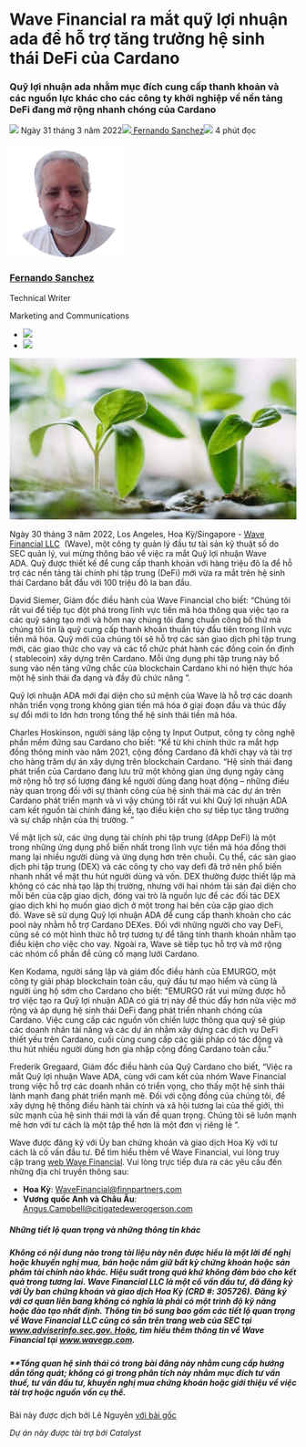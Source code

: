 # Wave Financial ra mắt quỹ lợi nhuận ada để hỗ trợ tăng trưởng hệ sinh thái DeFi của Cardano

### **Quỹ lợi nhuận ada nhằm mục đích cung cấp thanh khoản và các nguồn lực khác cho các công ty khởi nghiệp về nền tảng DeFi đang mở rộng nhanh chóng của Cardano**

![](img/2022-03-31-wave-financial-launches-ada-yield-fund-to-support-cardanos-defi-ecosystem-growth.002.png) Ngày 31 tháng 3 năm 2022![](img/2022-03-31-wave-financial-launches-ada-yield-fund-to-support-cardanos-defi-ecosystem-growth.002.png)[ Fernando Sanchez](/en/blog/authors/fernando-sanchez/page-1/)![](img/2022-03-31-wave-financial-launches-ada-yield-fund-to-support-cardanos-defi-ecosystem-growth.003.png) 4 phút đọc

![Fernando Sanchez](img/2022-03-31-wave-financial-launches-ada-yield-fund-to-support-cardanos-defi-ecosystem-growth.004.png)[](/en/blog/authors/fernando-sanchez/page-1/)

### [**Fernando Sanchez**](/en/blog/authors/fernando-sanchez/page-1/)

Technical Writer

Marketing and Communications

- ![](img/2022-03-31-wave-financial-launches-ada-yield-fund-to-support-cardanos-defi-ecosystem-growth.005.png)[](mailto:fernando.sanchez@iohk.io "Email")
- ![](img/2022-03-31-wave-financial-launches-ada-yield-fund-to-support-cardanos-defi-ecosystem-growth.006.png)[](https://www.linkedin.com/in/linkedinsanchezf/ "LinkedIn")

![Wave Financial ra mắt quỹ lợi nhuận ada để hỗ trợ tăng trưởng hệ sinh thái DeFi của Cardano](img/2022-03-31-wave-financial-launches-ada-yield-fund-to-support-cardanos-defi-ecosystem-growth.007.jpeg)

Ngày 30 tháng 3 năm 2022, Los Angeles, Hoa Kỳ/Singapore - [Wave Financial LLC](https://wavegp.com/)  (Wave), một công ty quản lý đầu tư tài sản kỹ thuật số do SEC quản lý, vui mừng thông báo về việc ra mắt Quỹ lợi nhuận Wave ADA. Quỹ được thiết kế để cung cấp thanh khoản với hàng triệu đô la để hỗ trợ các nền tảng tài chính phi tập trung (DeFi) mới vừa ra mắt trên hệ sinh thái Cardano bắt đầu với 100 triệu đô la ban đầu.

David Siemer, Giám đốc điều hành của Wave Financial cho biết: “Chúng tôi rất vui để tiếp tục đột phá trong lĩnh vực tiền mã hóa thông qua việc tạo ra các quỹ sáng tạo mới và hôm nay chúng tôi đang chuẩn công bố thứ mà chúng tôi tin là quỹ cung cấp thanh khoản thuần túy đầu tiên trong lĩnh vực tiền mã hóa. Quỹ mới của chúng tôi sẽ hỗ trợ các sàn giao dịch phi tập trung mới, các giao thức cho vay và các tổ chức phát hành các đồng coin ổn định ( stablecoin) xây dựng trên Cardano. Mỗi ứng dụng phi tập trung này bổ sung vào nền tảng vững chắc của blockchain Cardano khi nó hiện thực hóa một hệ sinh thái đa dạng và đầy đủ chức năng ”.

Quỹ lợi nhuận ADA mới đại diện cho sứ mệnh của Wave là hỗ trợ các doanh nhân triển vọng trong không gian tiền mã hóa ở giai đoạn đầu và thúc đẩy sự đổi mới to lớn hơn trong tổng thể hệ sinh thái tiền mã hóa.

Charles Hoskinson, người sáng lập công ty Input Output, công ty công nghệ phần mềm đứng sau Cardano cho biết: “Kể từ khi chính thức ra mắt hợp đồng thông minh vào năm 2021, cộng đồng Cardano đã khởi chạy và tài trợ cho hàng trăm dự án xây dựng trên blockchain Cardano. “Hệ sinh thái đang phát triển của Cardano đang lưu trữ một không gian ứng dụng ngày càng mở rộng hỗ trợ số lượng đáng kể người dùng đang hoạt động – những điều này quan trọng đối với sự thành công của hệ sinh thái mà các dự án trên Cardano phát triển mạnh và vì vậy chúng tôi rất vui khi Quỹ lợi nhuận ADA cam kết nguồn tài chính đáng kể, tạo điều kiện cho sự tiếp tục tăng trưởng và sự chấp nhận của thị trường. ”

Về mặt lịch sử, các ứng dụng tài chính phi tập trung (dApp DeFi) là một trong những ứng dụng phổ biến nhất trong lĩnh vực tiền mã hóa đồng thời mang lại nhiều người dùng và ứng dụng hơn trên chuỗi. Cụ thể, các sàn giao dịch phi tập trung (DEX) và các công ty cho vay defi đã trở nên phổ biến nhanh nhất về mặt thu hút người dùng và vốn. DEX thường được thiết lập mà không có các nhà tạo lập thị trường, nhưng với hai nhóm tài sản đại diện cho mỗi bên của cặp giao dịch, đóng vai trò là nguồn lực để các đối tác DEX giao dịch khi họ muốn giao dịch ở một trong hai bên của cặp giao dịch đó. Wave sẽ sử dụng Quỹ lợi nhuận ADA để cung cấp thanh khoản cho các pool này nhằm hỗ trợ Cardano DEXes. Đối với những người cho vay DeFi, cũng sẽ có một hình thức hỗ trợ tương tự để tăng tính thanh khoản nhằm tạo điều kiện cho việc cho vay. Ngoài ra, Wave sẽ tiếp tục hỗ trợ và mở rộng các nhóm cổ phần để củng cố mạng lưới Cardano.

Ken Kodama, người sáng lập và giám đốc điều hành của EMURGO, một công ty giải pháp blockchain toàn cầu, quỹ đầu tư mạo hiểm và cũng là người ủng hộ sớm cho Cardano cho biết: "EMURGO rất vui mừng được hỗ trợ việc tạo ra Quỹ lợi nhuận ADA có giá trị này để thúc đẩy hơn nữa việc mở rộng và áp dụng hệ sinh thái DeFi đang phát triển nhanh chóng của Cardano. Việc cung cấp các nguồn vốn chiến lược thông qua quỹ sẽ giúp các doanh nhân tài năng và các dự án nhằm xây dựng các dịch vụ DeFi thiết yếu trên Cardano, cuối cùng cung cấp các giải pháp có tác động và thu hút nhiều người dùng hơn gia nhập cộng đồng Cardano toàn cầu."

Frederik Gregaard, Giám đốc điều hành của Quỹ Cardano cho biết, “Việc ra mắt Quỹ lợi nhuận Wave ADA, cùng với cam kết của nhóm Wave Financial trong việc hỗ trợ các doanh nhân có triển vọng, cho thấy một hệ sinh thái lành mạnh đang phát triển mạnh mẽ. Đối với cộng đồng của chúng tôi, để xây dựng hệ thống điều hành tài chính và xã hội tương lai của thế giới, thì sức mạnh của hệ sinh thái mới là vấn đề quan trọng. Chúng tôi sẽ luôn mạnh mẽ hơn với tư cách là một tập thể hơn là một đơn vị riêng lẻ ”.

Wave được đăng ký với Ủy ban chứng khoán và giao dịch Hoa Kỳ với tư cách là cố vấn đầu tư. Để tìm hiểu thêm về Wave Financial, vui lòng truy cập trang [web Wave Financial](https://wavegp.com/). Vui lòng trực tiếp đưa ra các yêu cầu đến những địa chỉ truyền thông sau:

- **Hoa Kỳ**: WaveFinancial@finnpartners.com
- **Vương quốc Anh và Châu Âu**: Angus.Campbell@citigatedewerogerson.com

##### **Những tiết lộ quan trọng và những thông tin khác**

##### **Không có nội dung nào trong tài liệu này nên được hiểu là một lời đề nghị hoặc khuyến nghị mua, bán hoặc nắm giữ bất kỳ chứng khoán hoặc sản phẩm tài chính nào khác. Hiệu suất trong quá khứ không đảm bảo cho kết quả trong tương lai. Wave Financial LLC là một cố vấn đầu tư, đã đăng ký với Ủy ban chứng khoán và giao dịch Hoa Kỳ (CRD #: 305726). Đăng ký với cơ quan liên bang không có nghĩa là phải có một trình độ kỹ năng hoặc đào tạo nhất định. Thông tin bổ sung bao gồm các tiết lộ quan trọng về Wave Financial LLC cũng có sẵn trên trang web của SEC tại www.adviserinfo.sec.gov. Hoặc, tìm hiểu thêm thông tin về Wave Financial tại www.wavegp.com.**

##### **Tổng quan hệ sinh thái có trong bài đăng này nhằm cung cấp hướng dẫn tổng quát; không có gì trong phân tích này nhằm mục đích tư vấn thuế, tư vấn đầu tư, khuyến nghị mua chứng khoán hoặc giới thiệu về việc tài trợ hoặc nguồn vốn cụ thể.

Bài này được dịch bởi Lê Nguyên [với bài gốc](https://iohk.io/en/blog/posts/2022/03/31/wave-financial-launches-ada-yield-fund-to-support-cardanos-defi-ecosystem-growth)

*Dự án này được tài trợ bới Catalyst*
